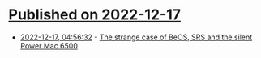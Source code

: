 # [Published on 2022-12-17](index.md)

* [2022-12-17, 04:56:32](https://lobste.rs/s/yszu9m/strange_case_beos_srs_silent_power_mac) - [The strange case of BeOS, SRS and the silent Power Mac 6500](https://oldvcr.blogspot.com/2022/12/the-strange-case-of-beos-srs-and-silent.html)
